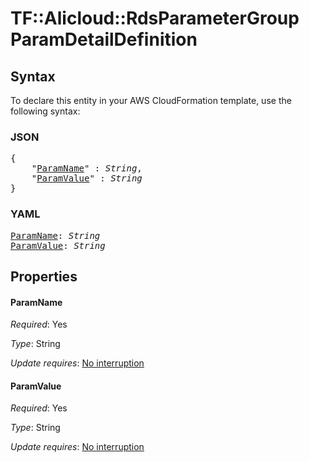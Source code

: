 # TF::Alicloud::RdsParameterGroup ParamDetailDefinition

## Syntax

To declare this entity in your AWS CloudFormation template, use the following syntax:

### JSON

<pre>
{
    "<a href="#paramname" title="ParamName">ParamName</a>" : <i>String</i>,
    "<a href="#paramvalue" title="ParamValue">ParamValue</a>" : <i>String</i>
}
</pre>

### YAML

<pre>
<a href="#paramname" title="ParamName">ParamName</a>: <i>String</i>
<a href="#paramvalue" title="ParamValue">ParamValue</a>: <i>String</i>
</pre>

## Properties

#### ParamName

_Required_: Yes

_Type_: String

_Update requires_: [No interruption](https://docs.aws.amazon.com/AWSCloudFormation/latest/UserGuide/using-cfn-updating-stacks-update-behaviors.html#update-no-interrupt)

#### ParamValue

_Required_: Yes

_Type_: String

_Update requires_: [No interruption](https://docs.aws.amazon.com/AWSCloudFormation/latest/UserGuide/using-cfn-updating-stacks-update-behaviors.html#update-no-interrupt)

